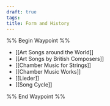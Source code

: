 ```yaml
---
draft: true
tags: 
title: Form and History
---
```


%% Begin Waypoint %%

- [[Art Songs around the World]]
- [[Art Songs by British Composers]]
- [[Chamber Music for Strings]]
- [[Chamber Music Works]]
- [[Lieder]]
- [[Song Cycle]]

%% End Waypoint %%
